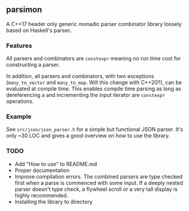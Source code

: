 ## parsimon 

A C++17 header only generic monadic parser combinator library loosely based on Haskell's parsec. 

### Features

All parsers and combinators are `constexpr` meaning no run time cost for constructing a parser.

In addition, all parsers and combinators, with two exceptions (`many_to_vector` and `many_to_map`. Will 
this change with C++20?), can be evaluated at compile time.
This enables compile time parsing as long as dereferencing a and incrementing the input iterator are 
`constexpr` operations.

### Example

See `src/json/json_parser.h` for a simple but functional JSON parser. It's only ~30 LOC and gives
a good overview on how to use the library.

### TODO

- Add "How to use" to README.md
- Proper documentation
- Improve compilation errors. The combined parsers are type checked first when a
parse is commenced with some input. If a deeply nested parser doesn't type check, a flywheel scroll
or a very tall display is highly recommended.
- Installing the library to directory

